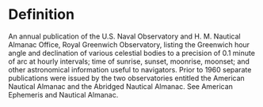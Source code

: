 # Definition

An annual publication of the U.S. Naval Observatory and H. M. Nautical
Almanac Office, Royal Greenwich Observatory, listing the Greenwich hour
angle and declination of various celestial bodies to a precision of 0.1
minute of arc at hourly intervals; time of sunrise, sunset, moonrise,
moonset; and other astronomical information useful to navigators. Prior
to 1960 separate publications were issued by the two observatories
entitled the American Nautical Almanac and the Abridged Nautical
Almanac. See American Ephemeris and Nautical Almanac.
